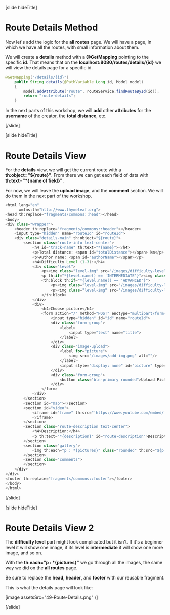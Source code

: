 [slide hideTitle]

# Route Details Method

Now let's add the logic for the **all routes** page. We will have a page, in which we have all the routes, with small information about them.

We will create a **details** method with a **@GetMapping** pointing to the specific **id**. That means that on the **localhost:8080/routes/details/{id}** we will view the details page for a specific id.

```java
@GetMapping("/details/{id}")
    public String details(@PathVariable Long id, Model model)
    {
        model.addAttribute("route", routeService.findRouteById(id));
        return "route-details";
    }
```

In the next parts of this workshop, we will **add** other **attributes** for the **username** of the creator, the **total distance**, etc.

[/slide]

[slide hideTitle]

# Route Details View

For the **details** view, we will get the current route with a **th:object="${route}"**. From there we can get each field of data with **th:text="\*{name of field}"**.

For now, we will leave the **upload image**, and the **comment** section. We will do them in the next part of the workshop.

```java
<html lang="en"
      xmlns:th="http://www.thymeleaf.org">
<head th:replace="fragments/commons::head"></head>
<body>
<div class="wrapper">
    <header th:replace="fragments/commons::header"></header>
    <input type="hidden" name="routeId" id="routeId">
    <div class="details-main" th:object="${route}">
        <section class="route-info text-center">
            <h4 id="track-name" th:text="*{name}"></h4>
            <p>Total distance: <span id="totalDistance"></span> km</p>
            <p>Author name: <span id="authorName"></span></p>
            <h4>Difficulty Level (1-3):</h4>
            <div class="level">
                <p><img class="level-img" src="/images/difficulty-level.png" alt=""></p>
                <p th:if="*{level.name() == 'INTERMEDIATE'}"><img class="level-img" src="/images/difficulty-level.png" alt=""></p>
                <th:block th:if="*{level.name() == 'ADVANCED'}">
                    <p><img class="level-img" src="/images/difficulty-level.png" alt=""></p>
                    <p><img class="level-img" src="/images/difficulty-level.png" alt=""></p>
                </th:block>
            </div>
            <div>
                <h4>Choose picture</h4>
                <form action="/" method="POST" enctype="multipart/form-data">
                    <input type="hidden" id="id" name="routeId">
                    <div class="form-group">
                        <label>
                            <input type="text" name="title">
                        </label>
                    </div>
                    <div class="image-upload">
                        <label for="picture">
                            <img src="/images/add-img.png" alt=""/>
                        </label>
                        <input style="display: none" id="picture" type="file" name="picture" />
                    </div>
                    <div class="form-group">
                        <button class="btn-primary rounded">Upload Picture</button>
                    </div>
                </form>
            </div>
        </section>
        <section id="map"></section>
        <section id="video">
            <iframe id="frame" th:src="'https://www.youtube.com/embed/' + *{videoUrl}">
            </iframe>
        </section>
        <section class="route-description text-center">
            <h4>Description:</h4>
            <p th:text="*{description}" id="route-description">Description: </p>
        </section>
        <section class="gallery">
            <img th:each="p : *{pictures}" class="rounded" th:src="${p.url}" height="100%" alt="">
        </section>
        <section class="comments">
        </section>
    </div>
</div>
<footer th:replace="fragments/commons::footer"></footer>
</body>
</html>

```

[/slide]

[slide hideTitle]

# Route Details View 2

The **difficulty level** part might look complicated but it isn't. If it's a beginner level it will show one image, if its level is **intermediate** it will show one more image, and so on.

With the **th:each="p : \*{pictures}"** we go through all the images, the same way we did on the **all routes** page.

Be sure to replace the **head**, **header**, and **footer** with our reusable fragment.

This is what the details page will look like:

[image assetsSrc="49-Route-Details.png" /]

[/slide]
